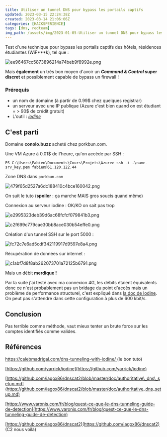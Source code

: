 ```yaml
---
title: Utiliser un tunnel DNS pour bypass les portails captifs
updated: 2023-03-15 22:24:38Z
created: 2023-03-14 21:06:06Z
categories: [HACKSPERIENCE]
tags: [dns, redteam]
img_path: /assets/img/2023-01-05-Utiliser un tunnel DNS pour bypass les portails captifs
---
```


Test d'une technique pour bypass les portails captifs des hôtels, résidences étudiantes (WiF***k), tel que :

![ee96467cc5873896214a74beb9f8992e.png](ee96467cc5873896214a74beb9f8992e.png)

Mais **également** un très bon moyen d'avoir un ***Command & Control* super discret** et possiblement capable de bypass un firewall !

### Prérequis

- un nom de domaine (à partir de 0.99$ chez quelques registrar)
- un serveur avec une IP publique (Azure c'est bien quand on est étudiant = > 90$ de crédit gratuit)
- L'outil : *[iodine](https://github.com/yarrick/iodine)*

## C'est parti

Domaine **conolo.buzz** acheté chez porkbun.com.

Une VM Azure à 0.01$ de l'heure, qu'on accède par SSH :

`PS C:\Users\Fabien\Documents\Cours\Projets\Azure> ssh -i .\name-srv_key.pem fabien@51.120.122.44`

Zone DNS dans `porkbun.com`

![479f65d2527a6dc188410c4bce160042.png](479f65d2527a6dc188410c4bce160042.png)

On suit le tuto (**spoiler** : ça marche MAIS gros soucis quand même)

Connexion au serveur iodine : OK/KO on sait pas trop

![e2995323deb39d6ac68fcfcf079841b3.png](e2995323deb39d6ac68fcfcf079841b3.png)

![c2f699c779cae30bb8ace030b54effe0.png](c2f699c779cae30bb8ace030b54effe0.png)

Création d'un tunnel SSH sur le port 5000 :

![fc72c7e6ad5cdf342119917d9597e8a4.png](fc72c7e6ad5cdf342119917d9597e8a4.png)

Récupération de données sur internet :

![c1abf7d8f8ab262073701a72125b6791.png](c1abf7d8f8ab262073701a72125b6791.png)

Mais un débit **merdique !**

Par la suite j'ai testé avec ma connexion 4G, les débits étaient équivalents donc ce n'est probablement pas un bridage du point d'accès mais un problème de performance structurel, c'est expliqué dans [la doc de Iodine](https://github.com/yarrick/iodine#performance). On peut pas s'attendre dans cette configuration à plus de 600 kbit/s.

## Conclusion

Pas terrible comme méthode, vaut mieux tenter un brute force sur les comptes identifiés comme valides.

## Références

[https://calebmadrigal.com/dns-tunneling-with-iodine/ ](https://calebmadrigal.com/dns-tunneling-with-iodine/)(le bon tuto)

[https://github.com/yarrick/iodine](https://github.com/yarrick/iodine)

[https://github.com/iagox86/dnscat2/blob/master/doc/authoritative\_dns\_setup.md](https://github.com/iagox86/dnscat2/blob/master/doc/authoritative_dns_setup.md)

[https://www.varonis.com/fr/blog/quest-ce-que-le-dns-tunneling-guide-de-detection](https://www.varonis.com/fr/blog/quest-ce-que-le-dns-tunneling-guide-de-detection)

[https://github.com/iagox86/dnscat2](https://github.com/iagox86/dnscat2) (C2 nous voilà)